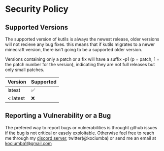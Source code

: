 # Security Policy

## Supported Versions

The supported version of kutils is always the newest release, older versions will not recieve any bug fixes.
this means that if kutils migrates to a newer minecraft version, there isn't going to be a supported older version.

Versions containing only a patch or a fix will have a suffix -p1 (p = patch, 1 = the patch number for the version), indicating they are not full releases but only small patches.

| Version    | Supported          |
| ---------- | ------------------ |
| latest     | :white_check_mark: |
| < latest   | :x:                |

## Reporting a Vulnerability or a Bug

The prefered way to report bugs or vulnerabilities is throught github issues if the bug is not critical or easely exploitable.
Otherwise feel free to reach me through my [discord server](https://inv.wtf/gabagool), twitter(@kociumba) or send me an email at kociumba1@gmail.com
